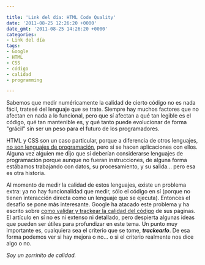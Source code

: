 ```yaml
---

title: 'Link del día: HTML Code Quality'
date: '2011-08-25 12:26:20 +0000'
date_gmt: '2011-08-25 14:26:20 +0000'
categories:
- Link del día
tags:
- Google
- HTML
- CSS
- código
- calidad
- programming

---
```


Sabemos que medir numéricamente la calidad de cierto código no es nada fácil, tratesé del lenguaje que se trate. Siempre hay muchos factores que no afectan en nada a lo funcional, pero que sí afectan a qué tan legible es el código, qué tan mantenible es, y qué tanto puede evolucionar de forma "grácil" sin ser un peso para el futuro de los programadores.

HTML y CSS son un caso particular, porque a diferencia de otros lenguajes, [no son lenguajes de programación](http://stackoverflow.com/questions/145176/is-html-considered-a-programming-language), pero sí se hacen aplicaciones con ellos. Alguna vez alguien me dijo que sí deberían considerarse lenguajes de programación porque aunque no fueran instrucciones, de alguna forma estábamos trabajando con datos, su procesamiento, y su salida... pero esa es otra historia.

Al momento de medir la calidad de estos lenguajes, existe un problema extra: ya no hay funcionalidad que medir, sólo el código en sí (porque no tienen interacción directa como un lenguaje que se ejecuta). Entonces el desafío se pone más interesante. Google ha atacado este problema y ha escrito sobre [como validar y trackear la calidad del código](http://googlewebmastercentral.blogspot.com/2011/07/validation-measuring-and-tracking-code.html) de sus páginas. El artículo en sí no es ni extenso ni detallado, pero despierta algunas ideas que pueden ser útiles para profundizar en este tema. Un punto muy importante es, cualquiera sea el criterio que se tome, ***trackearlo***. De esa forma podemos ver si hay mejora o no... o si el criterio realmente nos dice algo o no.

_Soy un zorrinito de calidad._
